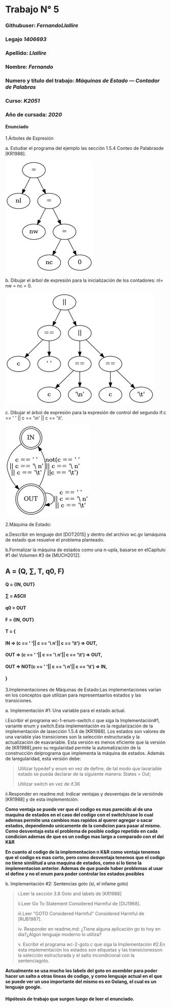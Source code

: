 # Trabajo N° 5
### Githubuser: *FernandoLlallire*
### Legajo *1406693*
### Apellido: *Llallire*
### Nombre: *Fernando*
### Numero y título del trabajo: *Máquinas de Estado — Contador de Palabras*
### Curso: *K2051*
### Año de cursada: *2020*
#### Enunciado

1.Árboles de Expresión

a. Estudiar el programa del ejemplo las sección 1.5.4 Conteo de Palabrasde [KR1988].

![Diagrama1](./punto1.png)

b. Dibujar el árbol de expresión para la inicialización de los contadores: nl= nw = nc = 0.

![Diagrama2](./punto2.png)


c. Dibujar el árbol de expresión para la expresión de control del segundo if:c == ' ' || c == '\n' || c == '\t'.

![Diagrama3](./wc.png)


2.Máquina de Estado:

a.Describir  en  lenguaje  dot    [DOT2015]  y  dentro  del  archivo  wc.gv  lamáquina de estado que resuelve el problema planteado.

b.Formalizar  la  máquina  de  estados  como  una  n-upla,  basarse  en  elCapítulo #1 del Volumen #3 de [MUCH2012].
## A = (Q, ∑, T, q0, F)

#### Q  = {IN, OUT}
#### ∑  = ASCII
#### q0 = OUT
#### F  = {IN, OUT}
#### T  =  {
#### IN => (c == ' '|| c == '\ n'|| c == '\t') => OUT,
#### OUT => (c == ' '|| c == '\ n'|| c == '\t') => OUT, 
#### OUT => NOT(c == ' '|| c == '\ n'|| c == '\t') => IN,
#### } 

3.Implementaciones de Máquinas de Estado:Las implementaciones varían en los conceptos que utilizan para representaarlos estados y las transiciones.

a. Implementación #1: Una variable para el estado actual.

i.Escribir el programa wc-1-enum-switch.c que siga la Implementación#1, variante enum y switch.Esta implementación es la regularización de la implementación de lasección 1.5.4 de [KR1988]. Los estados son valores de una variable ylas transiciones son la selección estructurada y la actualización de esavariable. Esta versión es menos eficiente que la versión de [KR1988],pero su regularidad permite la automatización de la construcción delprograma  que  implementa  la  máquina  de  estados.  Además  de  laregularidad, esta versión debe:
> Utilizar  typedef  y  enum  en  vez  de  define,  de  tal  modo  que  lavariable estado se pueda declarar de la siguiente manera: States = Out;
> 
> Utilizar switch en vez de if.36

ii.Responder en readme.md: Indicar ventajas y desventajas de la versiónde [KR1988] y de esta implementción.

**Como ventaja se puede ver que el codigo es mas parecido al de una maquina de estados en el caso del codigo con el switch/case lo cual ademas permite una cambios mas rapidos al querer agregar o sacar estados, dependiendo unicamente de la condicion para pasar al mismo.
Como desventaja esta el problema de posible codigo repetido en cada condicion ademas de que es un codigo mas largo a comparado con el del K&R**

**En cuanto al codigo de la implementacion n K&R como ventaja tenemos que el codigo es mas corto, pero como desventaja tenemos que el codigo no tiene similitud a una maquina de estados, como si lo tiene la implementacion anterior. Ademas de que puede haber problemas al usar el define y no el enum para poder controlar los estados posibles**

b. Implementación #2: Sentencias goto (sí, el infame goto)
> i.Leer la sección 3.8 Goto and labels de [KR1988]
> 
> ii.Leer Go To Statement Considered Harmful de [DIJ1968].
> 
> iii.Leer "GOTO Considered Harmful" Considered Harmful de [RUB1987].
> 
> iv. Responder en readme.md: ¿Tiene alguna aplicación go to hoy en día?¿Algún lenguaje moderno lo utiliza?
> 
> v.  Escribir el programa wc-2-goto.c que siga la Implementación #2.En esta implementación los estados son etiquetas y las transicionesson la selección estructurada y el salto incondicional con la sentenciagoto.

**Actualmente se usa mucho los labels del goto en asembler para poder hacer un salto a otras lineas de codigo, y como lenguaje actual en el que se puede ver un uso importante del mismo es en Golang, el cual es un lenguaje google.**

#### Hipótesis de trabajo que surgen luego de leer el enunciado.